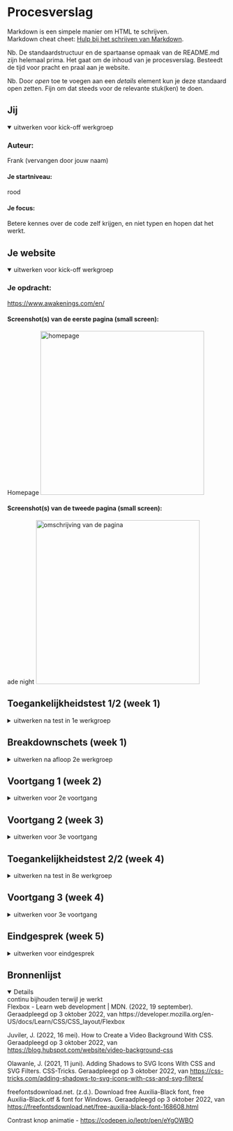 # Procesverslag
Markdown is een simpele manier om HTML te schrijven.  
Markdown cheat cheet: [Hulp bij het schrijven van Markdown](https://github.com/adam-p/markdown-here/wiki/Markdown-Cheatsheet).

Nb. De standaardstructuur en de spartaanse opmaak van de README.md zijn helemaal prima. Het gaat om de inhoud van je procesverslag. Besteedt de tijd voor pracht en praal aan je website.

Nb. Door *open* toe te voegen aan een *details* element kun je deze standaard open zetten. Fijn om dat steeds voor de relevante stuk(ken) te doen.





## Jij

<details open>
  <summary>uitwerken voor kick-off werkgroep</summary>

  ### Auteur:
  Frank (vervangen door jouw naam)

  #### Je startniveau:
  rood

  #### Je focus:
  Betere kennes over de code zelf krijgen, en niet typen en hopen dat het werkt.
 
</details>





## Je website

<details open>
  <summary>uitwerken voor kick-off werkgroep</summary>

  ### Je opdracht:
  https://www.awakenings.com/en/

  #### Screenshot(s) van de eerste pagina (small screen): 
  Homepage 
  <img src="readme-images/sshomepage.png" width="375px" alt="homepage">

  #### Screenshot(s) van de tweede pagina (small screen):
  ade night 
  <img src="readme-images/screencapture-awakenings-en-events-2022-10-awakenings-opening-night-185750-2022-10-03-14_07_04.png" width="375px" alt="omschrijving van de pagina">
 
</details>



## Toegankelijkheidstest 1/2 (week 1)

<details>
  <summary>uitwerken na test in 1e werkgroep</summary>

  ### Bevindingen
  Lijst met je bevindingen die in de test naar voren kwamen:

  #### Screenreader
  De screenreeder gaat goede volgorde af. er word duidelijke opgenoemd wat wat is





  #### Muis en Toetsenbord 
  De website is met toetsenbord en muis goed afgaanbaar en ik ervaarde hierin geen problemen



  #### Motoriek (shocks, elastiekjes)
  Door de schokken kon je af en toe per ongeluk je muis inklikken en
  naar een pagina gaan wat niet de bedoeling was.
  
  afbeelding met wat er er precies klikbaar is:

  oplossing:
  Niet het hele plaatje klikbaar maken, maar alleen de titel.


  #### Visueel (brillen, contrast, kleurenblind, dark/light). 

  Het kleurenblind effect zorgt voor niet een verschil wat de website ongebruiker maakt voor de user. De site zit vol kleuren, met niet 1 "officiele" kleur. Ook zijn     de letters en afbeelding erg groot, dus zelfs met een blur of gedeeltelijk kleurverlies is het meeste van de sit nog steeds zichtbaar en goed te gebruiken.
  
</details>



## Breakdownschets (week 1)

<details>
  <summary>uitwerken na afloop 2e werkgroep</summary>

  ### de hele pagina: 
  <img src="readme-images/breakdownschets.png" width="375px" alt="breakdown schets 1">
  <img src="readme-images/breakdown2.png" width="375px" alt="breakdown schets 2">
  

  ### dynamisch deel (bijv menu): 
  


</details>





## Voortgang 1 (week 2)

<details>
  <summary>uitwerken voor 2e voortgang</summary>

  ### Stand van zaken
  hier dit ging goed & dit was lastig (neem ook screenshots op van delen van je website en code)

  Ik had de afbeeldig en video strak onder elkaar gekregen. Het zoomde in en veranderde van kleur net zoals bij de awakenings site. Ik heb de juiste font en text style overgenomen. Het is me nog niet gelukt om de awakenings logo, wat een vector is, voor de video te krijgen. Ook wilt de h2,3 en 4 niet dezelfde left waarde aannemen.


  ### Agenda voor meeting
  samen met je groepje opstellen

  | student 1                                               | student 2          | student 3    | student 4        |
  | bespreken wat ik moest doen omdat ik achterliep         | ---                | ---          | ---              |
  |                                                         | en dit             | en ik dit    | en dan ik dat    |
  |                                                         | dit als er tijd is | nog een punt | dit wil ik zeker |
  | ...                                                     | ...                | ...          | ...              |


  ### Verslag van meeting
  hier na afloop snel de uitkomsten van de meeting vastleggen

Punten

Ik had mijn website niet online gezet op github, dit moet ik nog doen. De readme was nog niet genoeg aangevuld.
Op bepaalde plekken had ik een <h4> gebruikt ipv een <a>. Ook had ik breaks toegevoegd, maar dit kon ik makkelijker oplossen doormiddel van een nieuw
h2 elementje. Om te voorkomen dat de browsers waarde meegaf heb ik een css reset toegevoegd. Ook inplaats van divjes :nth-of-type gebruiken.


</details>




## Voortgang 2 (week 3)

<details>
  <summary>uitwerken voor 3e voortgang</summary>

  ### Stand van zaken
  hier dit ging goed & dit was lastig (neem ook screenshots op van delen van je website en code)

  Ik heb een slider boven in het menu toegevoegd met een paar items die op de site stonden. Ik kreeg in eerste instantie de scrollbar niet weg, maar daar heeft Russel   mij mee geholpen met het volgende stukje code: 
  ::-webkit-scrollbar{
  width: 10px;
  }
  Dit zorgt ervoor dat die niet zichtbaar is.

  Bij de slider van de header heb ik de tekst een donkerdere kleur zwart gegeven, wat meer witruimte en een text-shadow (text-shadow: 1px 1px 0px black;) zodat het       beter leesbaar is.
  Awakenings versie:

 <img src="readme-images/awakeningsheadr.PNG" width="375px" alt="awakeningsheader">
 
  Mijn versie:

  <img src="readme-images/mijnheder.PNG" width="375px" alt="mijnheader">
 
   Wat ik heb toegevoegd deze week is een text-shadow aan de alle tekst op de plaatjes behalve de h3’s. Dit waren transparante letters met een stroke, als ik hierbij   een normale text-shadow toevoegde werd de binnenkant zwart. Dit heb ik anders gedaan, namelijk met een svg filter:
h2,h4,p, section {
    text-shadow: 1px 1px 0px black;
  }
  
  h3{
    filter: drop-shadow(1px 1px 0px rgb(0 0 0 / 0.4));
  }

Hierna heb ik de footer toegevoegd. Op de Awakenings website ziet de footer er als volgt uit:
  
   <img src="readme-images/awakeningsfooter.png" width="375px" alt="awakeningsfooter">

 
Ik heb ervoor gekozen om de footer wat groter te maken qua tekst, de afbeelding van de social media groter en meer verspreid, zodat ze makkelijker klik baar zijn. Dat ziet er als volgt uit:
  
   <img src="readme-images/mijnfooter.png" width="375px" alt="mijnfooter">


  ### Agenda voor meeting
  samen met je groepje opstellen

  | student 1                       | student 2          | student 3    | student 4        |
  | Mijn html tabbaar maken         | alles clickbaar maken, stijl van slider aanpassen, tekst blij klok              | ---          | ---              |
  | dit bespreken                   | en dit             | en ik dit    | en dan ik dat    |
  | en dat ook nog                  | dit als er tijd is | nog een punt | dit wil ik zeker |
  | ...                             | ...                | ...          | ...              |


  ### Verslag van meeting
  hier na afloop snel de uitkomsten van de meeting vastleggen

  - punt 1
  - punt 2
  - nog een punt
  - ...

</details>





## Toegankelijkheidstest 2/2 (week 4)

<details>
  <summary>uitwerken na test in 8e werkgroep</summary>

  ### Bevindingen
  Lijst met je bevindingen die in de test naar voren kwamen (geef ook aan wat er verbeterd is):

  #### Screenreader
  Hier korte omschrijving (met indien nodig afbeeldingen)


  de kopjes worden overgeslagen inclusief de footer.

  Oplossing:
  Ik had nog niet correct door hoe screenreader werkte. Na een klein onderzoekje bleek alles toch tabbaar.


  #### Muis en Toetsenbord 

  tab: Met de tab komt die alleen maar bij de a van de plaatjes van events.
  Blur: de kleine tekst en de transparante tekst word bij sommige delen onleesbaar.
  
  <img src="readme-images/afbeeldingblur.jpg">

  Hier een omschrijving van hoe het opgelost kan worden (met indien nodig afbeeldingen)
  contrast verhogen


  #### Motoriek (shocks, elastiekjes)
  Eerst op de site merkte ik dat ik overal op klikte omdat de hele afbeelding een knop was. wat ik aangepast dat ik 
  geen header gemaakt had van de onderste tekst, maar een atje die al enige een link heeft. waardoor je specifieker
  moet klikken

 


  #### Visueel (brillen, contrast, kleurenblind, dark/light). 

  geteste brillen: Half zicht, tunnelvisie, low contrast.
  De brillen heinfield loss, central field loss, combined field loss & peripheral field loss hebben geen effect op de site, het is nog steeds goed zichtbaar.
  lowcontrast, color#0779p en blur  zorgen ervoor dat de site slecht leesbaar is.

  Hier een omschrijving van hoe het opgelost kan worden (met indien nodig afbeeldingen)
  Een hogere contrast zou dit verhelpen

</details>





## Voortgang 3 (week 4)

<details>
  <summary>uitwerken voor 3e voortgang</summary>
  
  De site de vormgeving komt bijna helemaal overheen op een paar dingetjes na. De button laten verdwijnen doormiddel van te scrollen is me nog niet gelukt.
  

  ### Stand van zaken
  hier dit ging goed & dit was lastig (neem ook screenshots op van delen van je website en code)


  ### Agenda voor meeting
  samen met je groepje opstellen

  | student 1                       | student 2          | student 3    | student 4        |
  | padding wegkrijgen              | alles clickbaar maken, stijl van slider aanpassen, tekst blij klok              | ---          | ---              |
  | time element?                   | en dit             | en ik dit    | en dan ik dat    |
  | hoe krijg ik een button weg-    | dit als er tijd is | nog een punt | dit wil ik zeker |
  | door te scrollen                | ...                | ...          | ...              |


  ### Verslag van meeting
  hier na afloop snel de uitkomsten van de meeting vastleggen

  - table element gebruiken
  - evenetueel Intersection_Observer_API gebruiken om te scrollen
 
</details>





## Eindgesprek (week 5)

<details>
  <summary>uitwerken voor eindgesprek</summary>

  ### Je uitkomst - karakteristiek screenshots:
  <img src="readme-images/eindresultaat" width="375px" alt="uitomst opdracht 1">
  <img src="readme-images/eindresultaat1" width="375px" alt="uitomst opdracht 1">
  <img src="readme-images/eindresultaatcontrast" width="375px" alt="uitomst opdracht 1">


  ### Dit ging goed/Heb ik geleerd: 
  Korte omschrijving met plaatjes
  Ik had de vormgeving van de website zelf sneller na kunnen maken dan gedacht. Ik heb geleerd op welke websites in ik nou nuttige informatie kan vinden, 
  en welke niet. 

  <img src="readme-images/dummy-plaatje.jpg" width="375px" alt="top">


  ### Dit was lastig/Is niet gelukt:
  Korte omschrijving met plaatjes
  
  Het is me niet gelukt om de knop de laten verdwijnen tijdens het scrollen. Door ziekte was ik af en toe niet in de les en dan merk je snel
  dat je een achterstand opbouwt wat geen fijn begin was.

  <img src="readme-images/dummy-plaatje.jpg" width="375px" alt="bummer">
</details>





## Bronnenlijst

<details open>
  <summary>continu bijhouden terwijl je werkt</summary>
Flexbox - Learn web development | MDN. (2022, 19 september). Geraadpleegd op 3 oktober 2022, van https://developer.mozilla.org/en-US/docs/Learn/CSS/CSS_layout/Flexbox 

Juviler, J. (2022, 16 mei). How to Create a Video Background With CSS. Geraadpleegd op 3 oktober 2022, van https://blog.hubspot.com/website/video-background-css 

Olawanle, J. (2021, 11 juni). Adding Shadows to SVG Icons With CSS and SVG Filters. CSS-Tricks. Geraadpleegd op 3 oktober 2022, van https://css-tricks.com/adding-shadows-to-svg-icons-with-css-and-svg-filters/

freefontsdownload.net. (z.d.). Download free Auxilia-Black font, free Auxilia-Black.otf &  font for Windows. Geraadpleegd op 3 oktober 2022, van https://freefontsdownload.net/free-auxilia-black-font-168608.html

Contrast knop animatie - https://codepen.io/leptr/pen/eYgOWBO


</details>
